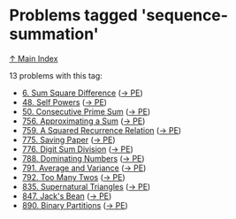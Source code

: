 # Problems tagged 'sequence-summation'

[↑ Main Index](../README.md)

13 problems with this tag:

- [6. Sum Square Difference](../problems/6.md) ([→ PE](https://projecteuler.net/problem=6))
- [48. Self Powers](../problems/48.md) ([→ PE](https://projecteuler.net/problem=48))
- [50. Consecutive Prime Sum](../problems/50.md) ([→ PE](https://projecteuler.net/problem=50))
- [756. Approximating a Sum](../problems/756.md) ([→ PE](https://projecteuler.net/problem=756))
- [759. A Squared Recurrence Relation](../problems/759.md) ([→ PE](https://projecteuler.net/problem=759))
- [775. Saving Paper](../problems/775.md) ([→ PE](https://projecteuler.net/problem=775))
- [776. Digit Sum Division](../problems/776.md) ([→ PE](https://projecteuler.net/problem=776))
- [788. Dominating Numbers](../problems/788.md) ([→ PE](https://projecteuler.net/problem=788))
- [791. Average and Variance](../problems/791.md) ([→ PE](https://projecteuler.net/problem=791))
- [792. Too Many Twos](../problems/792.md) ([→ PE](https://projecteuler.net/problem=792))
- [835. Supernatural Triangles](../problems/835.md) ([→ PE](https://projecteuler.net/problem=835))
- [847. Jack's Bean](../problems/847.md) ([→ PE](https://projecteuler.net/problem=847))
- [890. Binary Partitions](../problems/890.md) ([→ PE](https://projecteuler.net/problem=890))
